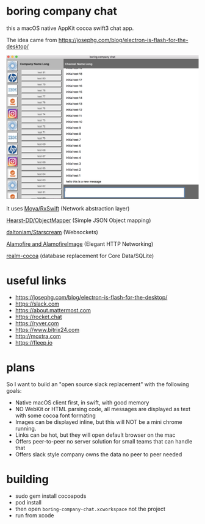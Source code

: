 # boring company chat

this a macOS native AppKit cocoa swift3 chat app.

The idea came from https://josephg.com/blog/electron-is-flash-for-the-desktop/

![](screenshot.png)

it uses [Moya/RxSwift](https://github.com/Moya/Moya) (Network abstraction layer)

[Hearst-DD/ObjectMapper](https://github.com/Hearst-DD/ObjectMapper) (Simple JSON Object mapping)

[daltoniam/Starscream](https://github.com/daltoniam/Starscream) (Websockets)

[Alamofire and AlamofireImage](https://github.com/Alamofire/Alamofireimage) (Elegant HTTP Networking)

[realm-cocoa](https://github.com/realm/realm-cocoa) (database replacement for Core Data/SQLite)


# useful links

* https://josephg.com/blog/electron-is-flash-for-the-desktop/
* https://slack.com
* https://about.mattermost.com
* https://rocket.chat
* https://ryver.com
* https://www.bitrix24.com
* http://moxtra.com
* https://fleep.io

# plans

So I want to build an "open source slack replacement" with the following goals:

* Native macOS client first, in swift, with good memory 
* NO WebKit or HTML parsing code, all messages are displayed as text with some cocoa font formating
* Images can be displayed inline, but this will NOT be a mini chrome running.
* Links can be hot, but they will open default browser on the mac
* Offers peer-to-peer no server solution for small teams that can handle that
* Offers slack style company owns the data no peer to peer needed

# building

* sudo gem install cocoapods
* pod install
* then open `boring-company-chat.xcworkspace` not the project
* run from xcode

